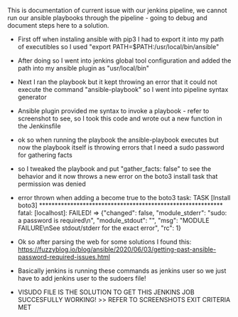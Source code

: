 This is documentation of current issue with our jenkins pipeline, we cannot run our ansible playbooks through the pipeline - going to debug and document steps here to a solution.

- First off when instaling ansible with pip3 I had to export it into my path of executibles so I used "export PATH=$PATH:/usr/local/bin/ansible"

- After doing so I went into jenkins global tool configuration and added the path into my ansible plugin as "usr/local/bin" 

- Next I ran the playbook but it kept throwing an error that it could not execute the command "ansible-playbook" so I went into pipeline syntax generator 

- Ansible plugin provided me syntax to invoke a playbook - refer to screenshot to see, so I took this code and wrote out a new function in the Jenkinsfile 

- ok so when running the playbook the ansible-playbook executes but now the playbook itself is throwing errors that I need a sudo password for gathering facts

- so I tweaked the playbook and put "gather_facts: false" to see the behavior and it now throws a new error on the boto3 install task that permission was denied

- error thrown when adding a become true to the boto3 task: 
TASK [Install boto3] ***********************************************************
fatal: [localhost]: FAILED! => {"changed": false, "module_stderr": "sudo: a password is required\n", "module_stdout": "", "msg": "MODULE FAILURE\nSee stdout/stderr for the exact error", "rc": 1} 


- Ok so after parsing the web for some solutions I found this: https://fuzzyblog.io/blog/ansible/2020/06/03/getting-past-ansible-password-required-issues.html

- Basically jenkins is running these commands as jenkins user so we just have to add jenkins user to the sudoers file!

- VISUDO FILE IS THE SOLUTION TO GET THIS JENKINS JOB SUCCESFULLY WORKING! >> REFER TO SCREENSHOTS EXIT CRITERIA MET
